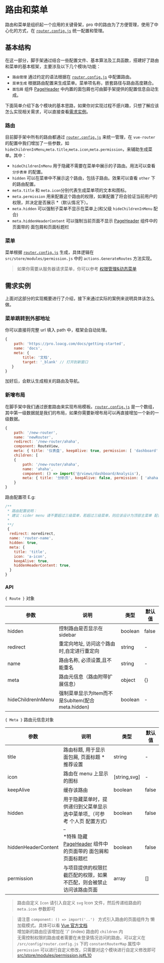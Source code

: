 # 路由和菜单

路由和菜单是组织起一个应用的关键骨架，pro 中的路由为了方便管理，使用了中心化的方式，在 [`router.config.js`](https://github.com/sendya/ant-design-pro-vue/blob/master/src/config/router.config.js) 统一配置和管理。

## 基本结构

在这一部分，脚手架通过结合一些配置文件、基本算法及工具函数，搭建好了路由和菜单的基本框架，主要涉及以下几个模块/功能：

- `路由管理` 通过约定的语法根据在 [`router.config.js`](https://github.com/sendya/ant-design-pro-vue/blob/master/src/config/router.config.js) 中配置路由。
- `菜单生成` 根据路由配置来生成菜单。菜单项名称，嵌套路径与路由高度耦合。
- `面包屑` 组件 [PageHeader](http://pro.loacg.com/components/page-header) 中内置的面包屑也可由脚手架提供的配置信息自动生成。

下面简单介绍下各个模块的基本思路，如果你对实现过程不感兴趣，只想了解应该怎么实现相关需求，可以直接查看[需求实例](/docs/router-and-nav#需求实例)。

### 路由

目前脚手架中所有的路由都通过 [`router.config.js`](https://github.com/sendya/ant-design-pro-vue/blob/master/src/config/router.config.js) 来统一管理，在 `vue-router` 的配置中我们增加了一些参数，如 `hideChildrenInMenu`,`meta.title`,`meta.icon`,`meta.permission`，来辅助生成菜单。其中：

- `hideChildrenInMenu` 用于隐藏不需要在菜单中展示的子路由。用法可以查看 `分步表单` 的配置。
- `hidden` 可以在菜单中不展示这个路由，包括子路由。效果可以查看 `other` 下的路由配置。
- `meta.title` 和 `meta.icon`分别代表生成菜单项的文本和图标。
- `meta.permission` 用来配置这个路由的权限，如果配置了将会验证当前用户的权限，并决定是否展示 *（默认情况下）。
- `meta.hidden` 可以强制子菜单不显示在菜单上(和父级 `hideChildrenInMenu` 配合)
- `meta.hiddenHeaderContent` 可以强制当前页面不显示 [PageHeader](https://github.com/sendya/ant-design-pro-vue/tree/master/src/components/PageHeader/PageHeader.vue#L6) 组件中的页面带的 面包屑和页面标题栏

### 菜单

菜单根据 [`router.config.js`](https://github.com/sendya/ant-design-pro-vue/blob/master/src/config/router.config.js) 生成，具体逻辑在 `src/store/modules/permission.js` 中的 `actions.GenerateRoutes` 方法实现。

> 如果你需要从服务器请求菜单，你可以参考 [权限管理&动态菜单](/docs/authority-management)

## 需求实例

上面对这部分的实现概要进行了介绍，接下来通过实际的案例来说明具体该怎么做。

### 菜单跳转到外部地址

你可以直接将完整 url 填入 path 中，框架会自动处理。

```js
{
    path: 'https://pro.loacg.com/docs/getting-started',
    name: 'docs',
    meta: {
        title: '文档', 
        target: '_blank' // 打开到新窗口
   }
}
```
加好后，会默认生成相关的路由及导航。

### 新增布局

在脚手架中我们通过嵌套路由来实现布局模板。[`router.config.js`](https://github.com/sendya/ant-design-pro-vue/blob/master/src/config/router.config.js) 是一个数组，其中第一级数据就是我们的布局，如果你需要新增布局可以再直接增加一个新的一级数据。

```js
{
    path: '/new-router',
    name: 'newRouter',
    redirect: '/new-router/ahaha',
    component: RouteView,
    meta: { title: '仪表盘', keepAlive: true, permission: [ 'dashboard' ] },
    children: [
    {
        path: '/new-router/ahaha',
        name: 'ahaha',
        component: () => import('@/views/dashboard/Analysis'),
        meta: { title: '分析页', keepAlive: false, permission: [ 'ahaha' ] }
    }
}

```

路由配置项 E.g: 
```js
/**
 * 路由配置说明：
 * 建议：sider menu 请不要超过三级菜单，若超过三级菜单，则应该设计为顶部主菜单 配合左侧次级菜单
 *
 **/
 {
  redirect: noredirect,
  name: 'router-name',
  hidden: true,
  meta: {
    title: 'title',
    icon: 'a-icon',
    keepAlive: true,
    hiddenHeaderContent: true,
  }
}
```


### API

`{ Route }` 对象

| 参数               | 说明                                              | 类型    | 默认值 |
| ------------------ | ------------------------------------------------- | ------- | ------ |
| hidden             | 控制路由是否显示在 sidebar                        | boolean | false  |
| redirect           | 重定向地址, 访问这个路由时,自定进行重定向         | string  | -      |
| name               | 路由名称, 必须设置,且不能重名                     | string  | -      |
| meta               | 路由元信息（路由附带扩展信息）                    | object  | {}     |
| hideChildrenInMenu | 强制菜单显示为Item而不是SubItem(配合 meta.hidden) | boolean | -      |

`{ Meta }` 路由元信息对象

| 参数                | 说明                                                         | 类型         | 默认值 |
| ------------------- | ------------------------------------------------------------ | ------------ | ------ |
| title               | 路由标题, 用于显示面包屑, 页面标题 *推荐设置                 | string       | -      |
| icon                | 路由在 menu 上显示的图标                                     | [string,svg] | -      |
| keepAlive           | 缓存该路由                                                   | boolean      | false  |
| hidden              | 用于隐藏菜单时，提供递归到父菜单显示 选中菜单项_（可参考 个人页 配置方式）_ | boolean      | false  |
| hiddenHeaderContent | *特殊 隐藏 [PageHeader](https://github.com/sendya/ant-design-pro-vue/blob/master/src/components/layout/PageHeader.vue#L14) 组件中的页面带的 面包屑和页面标题栏 | boolean      | false  |
| permission          | 与项目提供的权限拦截匹配的权限，如果不匹配，则会被禁止访问该路由页面 | array        | []     |

> 路由自定义 `Icon` 请引入自定义 `svg` Icon 文件，然后传递给路由的 `meta.icon` 参数即可



> 请注意 `component: () => import('..') ` 方式引入路由的页面组件为 懒加载模式。具体可以看 [Vue 官方文档](https://router.vuejs.org/zh/guide/advanced/lazy-loading.html)  
> 增加新的路由应该增加在 '/' (index) 路由的 `children` 内  
> 无需控制权限的路由或者需要在未登录情况访问的路由，可以定义在 `/src/config/router.config.js` 下的 `constantRouterMap` 属性中
> `permission` 可以进行自定义修改，只需要对这个模块进行自定义修改即可 [src/store/modules/permission.js#L10](https://github.com/sendya/ant-design-pro-vue/blob/master/src/store/modules/permission.js#L10)
